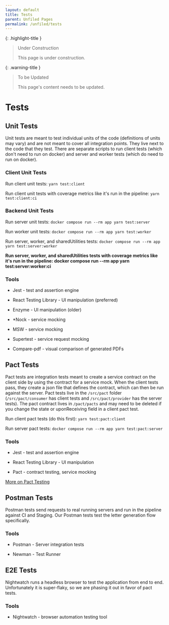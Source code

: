 ```yaml
---
layout: default
title: Tests
parent: Unfiled Pages
permalink: /unfiled/tests
---
```


{: .highlight-title }
> Under Construction
>
> This page is under construction.

{: .warning-title }
> To be Updated
>
> This page's content needs to be updated.

# Tests

## Unit Tests

Unit tests are meant to test individual units of the code (definitions
of units may vary) and are not meant to cover all integration points.
They live next to the code that they test. There are separate scripts to
run client tests (which don't need to run on docker) and server and
worker tests (which do need to run on docker).

### Client Unit Tests

Run client unit tests: `yarn test:client`

Run client unit tests with coverage metrics like it's run in the
pipeline: `yarn test:client:ci`

### Backend Unit Tests

Run server unit tests: `docker compose run --rm app yarn test:server`

Run worker unit tests: `docker compose run --rm app yarn test:worker`

Run server, worker, and sharedUtilities tests: `docker compose run
--rm app yarn test:server:worker`

**Run server, worker, and sharedUtilities tests with coverage metrics
like it's run in the pipeline: docker compose run --rm app yarn
test:server:worker:ci**

### Tools

- Jest - test and assertion engine

- React Testing Library - UI manipulation (preferred)

- Enzyme - UI manipulation (older)

- *Nock - service mocking

- MSW - service mocking

- Supertest - service request mocking

- Compare-pdf - visual comparison of generated PDFs

## Pact Tests

Pact tests are integration tests meant to create a service contract on
the client side by using the contract for a service mock. When the
client tests pass, they create a json file that defines the contract,
which can then be run against the server. Pact tests live in the
`/src/pact` folder (`/src/pact/consumer` has client tests and
`/src/pact/provider` has the server tests). The pact contract lives in
`/pact/pacts` and may need to be deleted if you change the state or
uponReceiving field in a client pact test.

Run client pact tests (do this first): `yarn test:pact:client`

Run server pact tests: `docker compose run --rm app yarn
test:pact:server`

### Tools

- Jest - test and assertion engine

- React Testing Library - UI manipulation

- Pact - contract testing, service mocking

[More on Pact Testing](https://impactworkers.github.io/iw-complaint-manager/unfiled/pact-tests)

## Postman Tests

Postman tests send requests to real running servers and run in the
pipeline against CI and Staging. Our Postman tests test the letter
generation flow specifically.

### Tools

- Postman - Server integration tests

- Newman - Test Runner

## E2E Tests

Nightwatch runs a headless browser to test the application from end to
end. Unfortunately it is super-flaky, so we are phasing it out in favor
of pact tests.

### Tools

- Nightwatch - browser automation testing tool
